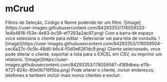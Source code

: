 # mCrud
<Listar Clientes>
Filtros de Seleção, Código e Nome podendo ter um filtro.
![image](https://user-images.githubusercontent.com/84293353/176059333-1e4b4816-f53e-4e83-bc58-ef7283a2ac97.png)
Com a barra de espaço voce seleciona o cliente para editar - Selecionar vai para tela de consulta.
<Consulta de Clientes>
![image](https://user-images.githubusercontent.com/84293353/176059504-cec6a27c-0c5b-48d6-b6c4-f0d0e6261dc9.png)
Cliente selecionado, voce pode alterar o cliente, exportar a lista para o EXCEL em CSV, ou imprimir um relatorio. 
<Tela de Cadastro>
![image](https://user-images.githubusercontent.com/84293353/176059587-d189dbea-e11b-4721-824c-80e0b716f5ba.png)
Pode alterar o cliente, incluir endereços, telefones e tambem incluir mais novos clientes e excluir.




